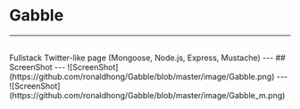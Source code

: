 # Gabble
---
<br/>
Fullstack Twitter-like page (Mongoose, Node.js, Express, Mustache)
---
## ScreenShot
---
![ScreenShot](https://github.com/ronaldhong/Gabble/blob/master/image/Gabble.png)
---
![ScreenShot](https://github.com/ronaldhong/Gabble/blob/master/image/Gabble_m.png)
